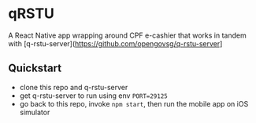 # qRSTU
A React Native app wrapping around CPF e-cashier that works in tandem with 
[q-rstu-server](https://github.com/opengovsg/q-rstu-server]

## Quickstart

- clone this repo and q-rstu-server
- get q-rstu-server to run using env `PORT=29125`
- go back to this repo, invoke `npm start`, then run the mobile app on iOS simulator
